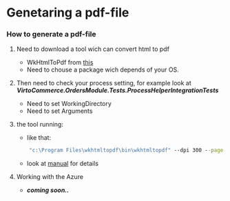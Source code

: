 # Genetaring a pdf-file

### How to generate a pdf-file
1. Need to download a tool wich can convert html to pdf
    * WkHtmlToPdf from [this](https://wkhtmltopdf.org/downloads.html)  
    * Need to chouse a package wich depends of your OS.
2. Then need to check your process setting, for example look at **_VirtoCommerce.OrdersModule.Tests.ProcessHelperIntegrationTests_**
    * Need to set WorkingDirectory
    * Need to set Arguments
3. the tool running:
    * like that:

    ```cmd
        "c:\Program Files\wkhtmltopdf\bin\wkhtmltopdf" --dpi 300 --page-size A4 --encoding "utf-8" --viewport-size "1920x1080" input.html output.pdf   
    ```

     * look at [manual](https://wkhtmltopdf.org/index.html) for details
3. Working with the Azure 
   * **_coming soon.._**    
